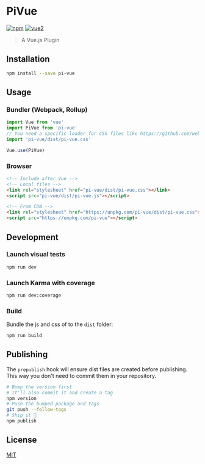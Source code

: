 # PiVue

[![npm](https://img.shields.io/npm/v/pi-vue.svg)](https://www.npmjs.com/package/pi-vue) [![vue2](https://img.shields.io/badge/vue-2.x-brightgreen.svg)](https://vuejs.org/)

> A Vue.js Plugin

## Installation

```bash
npm install --save pi-vue
```

## Usage

### Bundler (Webpack, Rollup)

```js
import Vue from 'vue'
import PiVue from 'pi-vue'
// You need a specific loader for CSS files like https://github.com/webpack/css-loader
import 'pi-vue/dist/pi-vue.css'

Vue.use(PiVue)
```

### Browser

```html
<!-- Include after Vue -->
<!-- Local files -->
<link rel="stylesheet" href="pi-vue/dist/pi-vue.css"></link>
<script src="pi-vue/dist/pi-vue.js"></script>

<!-- From CDN -->
<link rel="stylesheet" href="https://unpkg.com/pi-vue/dist/pi-vue.css"></link>
<script src="https://unpkg.com/pi-vue"></script>
```

## Development

### Launch visual tests

```bash
npm run dev
```

### Launch Karma with coverage

```bash
npm run dev:coverage
```

### Build

Bundle the js and css of to the `dist` folder:

```bash
npm run build
```


## Publishing

The `prepublish` hook will ensure dist files are created before publishing. This
way you don't need to commit them in your repository.

```bash
# Bump the version first
# It'll also commit it and create a tag
npm version
# Push the bumped package and tags
git push --follow-tags
# Ship it 🚀
npm publish
```

## License

[MIT](http://opensource.org/licenses/MIT)
